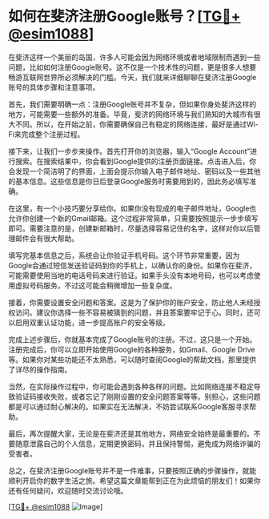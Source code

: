 # 如何在斐济注册Google账号？[[TG💪+ @esim1088](https://t.me/s/esim1088)]

在斐济这样一个美丽的岛国，许多人可能会因为网络环境或者地域限制而遇到一些问题，比如如何注册Google账号。这不仅是一个技术性的问题，更是很多人想要畅游互联网世界所必须解决的门槛。今天，我们就来详细聊聊在斐济注册Google账号的具体步骤和注意事项。

首先，我们需要明确一点：注册Google账号并不复杂，但如果你身处斐济这样的地方，可能需要一些额外的准备。毕竟，斐济的网络环境与我们熟知的大城市有很大不同。所以，在开始之前，你需要确保自己有稳定的网络连接，最好是通过Wi-Fi来完成整个注册过程。

接下来，让我们一步步来操作。首先打开你的浏览器，输入“Google Account”进行搜索。在搜索结果中，你会看到Google提供的注册页面链接。点击进入后，你会发现一个简洁明了的界面，上面会提示你输入电子邮件地址、密码以及一些其他的基本信息。这些信息是你日后登录Google服务时需要用到的，因此务必填写准确。

在这里，有一个小技巧要分享给你。如果你没有现成的电子邮件地址，Google也允许你创建一个新的Gmail邮箱。这个过程非常简单，只需要按照提示一步步填写即可。需要注意的是，创建新邮箱时，尽量选择容易记住的名字，这样对你以后管理邮件会有很大帮助。

填写完基本信息之后，系统会让你验证手机号码。这个环节非常重要，因为Google会通过短信发送验证码到你的手机上，以确认你的身份。如果你在斐济，可能需要使用当地的电话号码来进行验证。如果手头没有本地号码，也可以考虑使用虚拟号码服务，不过这可能会稍微增加一些复杂度。

接着，你需要设置安全问题和答案。这是为了保护你的账户安全，防止他人未经授权访问。建议你选择一些不容易被猜到的问题，并且答案要牢记于心。同时，还可以启用双重认证功能，进一步提高账户的安全等级。

完成上述步骤后，你就基本完成了Google账号的注册。不过，这只是一个开始。注册完成后，你可以立即开始使用Google的各种服务，如Gmail、Google Drive等。如果你对某些功能还不太熟悉，可以随时查阅Google的帮助文档，那里提供了详尽的操作指南。

当然，在实际操作过程中，你可能会遇到各种各样的问题。比如网络连接不稳定导致验证码接收失败，或者忘记了刚刚设置的安全问题答案等等。别担心，这些问题都是可以通过耐心解决的。如果实在无法解决，不妨尝试联系Google客服寻求帮助。

最后，再次提醒大家，无论是在斐济还是其他地方，网络安全始终是最重要的。不要随意泄露自己的个人信息，定期更换密码，并且保持警惕，避免成为网络诈骗的受害者。

总之，在斐济注册Google账号并不是一件难事，只要按照正确的步骤操作，就能顺利开启你的数字生活之旅。希望这篇文章能帮到正在为此烦恼的朋友们！如果你还有任何疑问，欢迎随时交流讨论哦。

[[TG💪+ @esim1088](https://t.me/s/esim1088) ![Image](https://i.postimg.cc/4NQfJmqS/Snipaste-2025-05-13-00-14-12.png)]